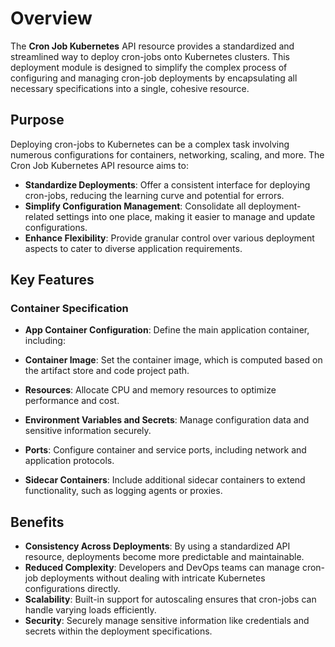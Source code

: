 # Overview

The **Cron Job Kubernetes** API resource provides a standardized and streamlined way to deploy cron-jobs onto Kubernetes clusters. This deployment module is designed to simplify the complex process of configuring and managing cron-job deployments by encapsulating all necessary specifications into a single, cohesive resource.

## Purpose

Deploying cron-jobs to Kubernetes can be a complex task involving numerous configurations for containers, networking, scaling, and more. The Cron Job Kubernetes API resource aims to:

- **Standardize Deployments**: Offer a consistent interface for deploying cron-jobs, reducing the learning curve and potential for errors.
- **Simplify Configuration Management**: Consolidate all deployment-related settings into one place, making it easier to manage and update configurations.
- **Enhance Flexibility**: Provide granular control over various deployment aspects to cater to diverse application requirements.

## Key Features

### Container Specification

- **App Container Configuration**: Define the main application container, including:
- **Container Image**: Set the container image, which is computed based on the artifact store and code project path.
- **Resources**: Allocate CPU and memory resources to optimize performance and cost.
- **Environment Variables and Secrets**: Manage configuration data and sensitive information securely.
- **Ports**: Configure container and service ports, including network and application protocols.

- **Sidecar Containers**: Include additional sidecar containers to extend functionality, such as logging agents or proxies.

## Benefits

- **Consistency Across Deployments**: By using a standardized API resource, deployments become more predictable and maintainable.
- **Reduced Complexity**: Developers and DevOps teams can manage cron-job deployments without dealing with intricate Kubernetes configurations directly.
- **Scalability**: Built-in support for autoscaling ensures that cron-jobs can handle varying loads efficiently.
- **Security**: Securely manage sensitive information like credentials and secrets within the deployment specifications.
